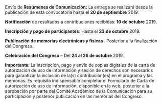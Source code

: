 Envío de **Resúmenes de Comunicación:** La entrega se realizará desde la publicación de esta convocatoria hasta el **20 de septiembre** 2019.

**Notificación** de resultados a contribuciones recibidas: **10 de octubre** 2019.

**Inscripción y pago de** **participantes**: Hasta el **23** **de octubre** 2019.

**Publicación de memorias electrónicas y físicas**– Posterior a la finalización del Congreso.

**Celebración del Congreso** – Del **24 al 26 de octubre** 2019.

**Importante**: La inscripción, pago y envío de copias digitales de la carta de autorización de uso de información y sesión de derechos son necesarios para garantizar la inclusión de la(s) contribución(es) en el programa y las memorias. Es requisito indispensable completar el Formulario de Carta de autorización de uso de información, disponible en la web, posterior a la aprobación por parte del Comité Académico de la Comunicación para su participación y posterior publicación en las memorias del Congreso.
